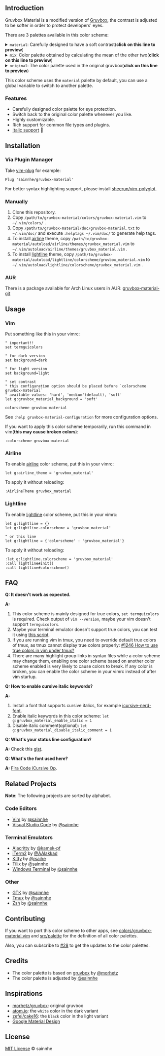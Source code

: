 ## Introduction

Gruvbox Material is a modified version of [Gruvbox](https://github.com/morhetz/gruvbox), the contrast is adjusted to be softer in order to protect developers' eyes.

There are 3 palettes available in this color scheme:

<details>
  <summary><code>material</code>: Carefully designed to have a soft contrast(<b>click on this line to preview</b>)</summary>

|        |                                                             𝐃𝐚𝐫𝐤                                                              |                                                             𝐋𝐢𝐠𝐡𝐭                                                              |
| :----: | :---------------------------------------------------------------------------------------------------------------------------: | :----------------------------------------------------------------------------------------------------------------------------: |
|  𝐇𝐚𝐫𝐝  |  ![material-hard-dark](https://user-images.githubusercontent.com/37491630/75227134-891fbb80-57a5-11ea-878e-b8b2972cfd6e.png)  |  ![material-hard-light](https://user-images.githubusercontent.com/37491630/75227137-8a50e880-57a5-11ea-90dc-b2646d8b0b55.png)  |
| 𝐌𝐞𝐝𝐢𝐮𝐦 | ![material-medium-dark](https://user-images.githubusercontent.com/37491630/75227139-8cb34280-57a5-11ea-86d6-3d3f6a2475eb.png) | ![material-medium-light](https://user-images.githubusercontent.com/37491630/75227141-8de46f80-57a5-11ea-820a-9394ab9d09aa.png) |
|  𝐒𝐨𝐟𝐭  |  ![material-soft-dark](https://user-images.githubusercontent.com/37491630/75227149-9046c980-57a5-11ea-8633-bf4f31e533d0.png)  |  ![material-soft-light](https://user-images.githubusercontent.com/37491630/75227157-92108d00-57a5-11ea-8b13-b2130bff60d8.png)  |

</details>

<details>
  <summary><code>mix</code>: Color palette obtained by calculating the mean of the other two(<b>click on this line to preview</b>)</summary>

|        |                                                             𝐃𝐚𝐫𝐤                                                              |                                                             𝐋𝐢𝐠𝐡𝐭                                                              |
| :----: |     :------------------------------------------------------------------------------------------------------------------:      |     :-------------------------------------------------------------------------------------------------------------------:      |
|  𝐇𝐚𝐫𝐝  |   ![mix-hard-dark](https://user-images.githubusercontent.com/37491630/76383368-826f7780-6353-11ea-8094-b593eb5f1e10.png)   |   ![mix-hard-light](https://user-images.githubusercontent.com/37491630/76383372-88655880-6353-11ea-9441-78d159600faf.png)   |
| 𝐌𝐞𝐝𝐢𝐮𝐦 |  ![mix-medium-dark](https://user-images.githubusercontent.com/37491630/76383370-84393b00-6353-11ea-88de-804a781d3142.png)  |  ![mix-medium-light](https://user-images.githubusercontent.com/37491630/76383375-8ac7b280-6353-11ea-94a8-62e3845203bc.png)  |
|  𝐒𝐨𝐟𝐭  |   ![mix-soft-dark](https://user-images.githubusercontent.com/37491630/76383371-869b9500-6353-11ea-923d-9011bbe6bcad.png)   |   ![mix-soft-light](https://user-images.githubusercontent.com/37491630/76383380-8c917600-6353-11ea-8530-a67932a6a2ec.png)   |

</details>

<details>
  <summary><code>original</code>: The color palette used in the original gruvbox(<b>click on this line to preview</b>)</summary>

|        |                                                             𝐃𝐚𝐫𝐤                                                              |                                                             𝐋𝐢𝐠𝐡𝐭                                                              |
| :----: |     :------------------------------------------------------------------------------------------------------------------:      |     :-------------------------------------------------------------------------------------------------------------------:      |
|  𝐇𝐚𝐫𝐝  |  ![original-hard-dark](https://user-images.githubusercontent.com/37491630/76383382-8e5b3980-6353-11ea-9398-08d31b1ed32d.png)  |  ![original-hard-light](https://user-images.githubusercontent.com/37491630/76383389-931fed80-6353-11ea-905f-47b35c0cac39.png)  |
| 𝐌𝐞𝐝𝐢𝐮𝐦 | ![original-medium-dark](https://user-images.githubusercontent.com/37491630/76383385-9024fd00-6353-11ea-99c1-7bba4f796115.png) | ![original-medium-light](https://user-images.githubusercontent.com/37491630/76383393-94511a80-6353-11ea-84ea-551b44f0d5bd.png) |
|  𝐒𝐨𝐟𝐭  |  ![original-soft-dark](https://user-images.githubusercontent.com/37491630/76383387-91562a00-6353-11ea-90a0-daac8653dfd0.png)  |  ![original-soft-light](https://user-images.githubusercontent.com/37491630/76383396-95824780-6353-11ea-9b36-302b88fef429.png)  |

</details>

This color scheme uses the `material` palette by default, you can use a global variable to switch to another palette.

### Features

- Carefully designed color palette for eye protection.
- Switch back to the original color palette whenever you like.
- Highly customizable.
- Rich support for common file types and plugins.
- [Italic support](https://github.com/sainnhe/icursive-nerd-font) 🎉

## Installation

### Via Plugin Manager

Take [vim-plug](https://github.com/junegunn/vim-plug) for example:

```vim
Plug 'sainnhe/gruvbox-material'
```

For better syntax highlighting support, please install [sheerun/vim-polyglot](https://github.com/sheerun/vim-polyglot).

### Manually

1. Clone this repository.
2. Copy `/path/to/gruvbox-material/colors/gruvbox-material.vim` to `~/.vim/colors/` .
3. Copy `/path/to/gruvbox-material/doc/gruvbox-material.txt` to `~/.vim/doc/` and execute `:helptags ~/.vim/doc/` to generate help tags.
4. To install [airline](https://github.com/vim-airline/vim-airline) theme, copy `/path/to/gruvbox-material/autoload/airline/themes/gruvbox_material.vim` to `~/.vim/autoload/airline/themes/gruvbox_material.vim` .
5. To install [lightline](https://github.com/itchyny/lightline.vim) theme, copy `/path/to/gruvbox-material/autoload/lightline/colorscheme/gruvbox_material.vim` to `~/.vim/autoload/lightline/colorscheme/gruvbox_material.vim` .

### AUR

There is a package available for Arch Linux users in AUR: [gruvbox-material-git](https://aur.archlinux.org/packages/gruvbox-material-git/)

## Usage

### Vim

Put something like this in your vimrc:

```vim
" important!!
set termguicolors

" for dark version
set background=dark

" for light version
set background=light

" set contrast
" this configuration option should be placed before `colorscheme gruvbox-material`
" available values: 'hard', 'medium'(default), 'soft'
let g:gruvbox_material_background = 'soft'

colorscheme gruvbox-material
```

See `:help gruvbox-material-configuration` for more configuration options.

If you want to apply this color scheme temporarily, run this command in vim(**this may cause broken colors**):

```vim
:colorscheme gruvbox-material
```

### Airline

To enable [airline](https://github.com/vim-airline/vim-airline) color scheme, put this in your vimrc:

```vim
let g:airline_theme = 'gruvbox_material'
```

To apply it without reloading:

```vim
:AirlineTheme gruvbox_material
```

### Lightline

To enable [lightline](https://github.com/itchyny/lightline.vim) color scheme, put this in your vimrc:

```vim
let g:lightline = {}
let g:lightline.colorscheme = 'gruvbox_material'

" or this line
let g:lightline = {'colorscheme' : 'gruvbox_material'}
```

To apply it without reloading:

```vim
:let g:lightline.colorscheme = 'gruvbox_material'
:call lightline#init()
:call lightline#colorscheme()
```

## FAQ

**Q: It doesn't work as expected.**

**A:**

1. This color scheme is mainly designed for true colors, `set termguicolors` is required. Check output of `vim --version`, maybe your vim doesn't support `termguicolors`.
2. Maybe your terminal emulator doesn't support true colors, you can test it using [this script](https://unix.stackexchange.com/questions/404414/print-true-color-24-bit-test-pattern).
3. If you are running vim in tmux, you need to override default true colors of tmux, as tmux cannot display true colors properly: [#1246 How to use true colors in vim under tmux?](https://github.com/tmux/tmux/issues/1246)
4. There are many highlight group links in syntax files while a color scheme may change them, enabling one color scheme based on another color scheme enabled is very likely to cause colors to break. If any color is broken, you can enable the color scheme in your vimrc instead of after vim startup.

**Q: How to enable cursive italic keywords?**

**A:**

1. Install a font that supports cursive italics, for example [icursive-nerd-font](https://github.com/sainnhe/icursive-nerd-font).
2. Enable italic keywords in this color scheme: `let g:gruvbox_material_enable_italic = 1`
3. Disable italic comment(optional): `let g:gruvbox_material_disable_italic_comment = 1`

**Q: What's your status line configuration?**

**A:** Check this [gist](https://gist.github.com/sainnhe/b8240bc047313fd6185bb8052df5a8fb).

**Q: What's the font used here?**

**A:** [Fira Code iCursive Op](https://github.com/sainnhe/icursive-nerd-font).

## Related Projects

**Note**: The following projects are sorted by alphabet.

### Code Editors

- [Vim](https://github.com/sainnhe/gruvbox-material) by [@sainnhe](https://github.com/sainnhe)
- [Visual Studio Code](https://github.com/sainnhe/gruvbox-material-vscode) by [@sainnhe](https://github.com/sainnhe)

### Terminal Emulators

- [Alacritty](https://gist.github.com/kamek-pf/2eae4f570061a97788a8a9ca4c893797) by [@kamek-pf](https://github.com/kamek-pf/)
- [iTerm2](https://github.com/AAlakkad/gruvbox-material-iterm2) by [@AAlakkad](https://github.com/AAlakkad)
- [Kitty](https://github.com/rsaihe/gruvbox-material-kitty) by [@rsaihe](https://github.com/rsaihe/)
- [Tilix](https://github.com/sainnhe/gruvbox-material-tilix) by [@sainnhe](https://github.com/sainnhe/)
- [Windows Terminal](https://gist.github.com/sainnhe/587a1bba123cb25a3ed83ced613c20c0) by [@sainnhe](https://github.com/sainnhe/)

### Other

- [GTK](https://github.com/sainnhe/gruvbox-material-gtk) by [@sainnhe](https://github.com/sainnhe/)
- [Tmux](https://gist.github.com/sainnhe/b8240bc047313fd6185bb8052df5a8fb) by [@sainnhe](https://github.com/sainnhe/)
- [Zsh](https://gist.github.com/sainnhe/f92372e14c59750b6ac8dc927ba9f7fe) by [@sainnhe](https://github.com/sainnhe/)

## Contributing

If you want to port this color scheme to other apps, see [colors/gruvbox-material.vim](./colors/gruvbox-material.vim) and [src/palette](https://github.com/sainnhe/gruvbox-material-vscode/tree/master/src/palette) for the definition of all color palettes.

Also, you can subscribe to [#28](https://github.com/sainnhe/gruvbox-material/issues/28) to get the updates to the color palettes.

## Credits

- The color palette is based on [gruvbox](https://github.com/morhetz/gruvbox) by [@morhetz](https://github.com/morhetz)
- The color palette is adjusted by [@sainnhe](https://github.com/sainnhe)

## Inspirations

- [morhetz/gruvbox](https://github.com/morhetz/gruvbox): original gruvbox
- [atom.io](https://atom.io): the `white` color in the dark variant
- [zefei/cake16](https://github.com/zefei/cake16): the `black` color in the light variant
- [Google Material Design](https://www.material.io)

## License

[MIT License](./LICENSE) © sainnhe
